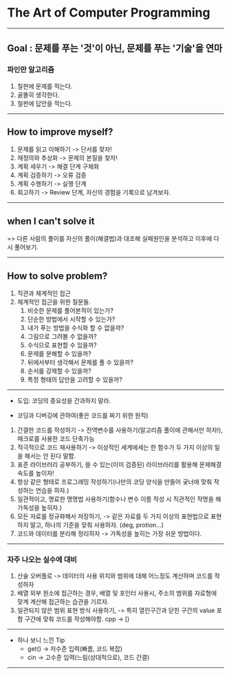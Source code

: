 # The Art of Computer Programming

---

## Goal : 문제를 푸는 '것'이 아닌, 문제를 푸는 '기술'을 연마

### 파인만 알고리즘

1. 칠판에 문제를 적는다.
2. 골똘히 생각한다.
3. 철판에 답안을 적는다.

---

## How to improve myself?

   1. 문제를 읽고 이해하기 -> 단서를 찾자!
   2. 재정의와 추상화 -> 문제의 본질을 찾자!
   3. 계획 세우기 -> 해결 단계 구체화
   4. 계획 검증하기 -> 오류 검증
   5. 계획 수행하기 -> 실행 단계
   6. 회고하기 -> Review 단계, 자신의 경험을 기록으로 남겨보자.

---

## when I can't solve it

=> 다른 사람의 풀이를 자신의 풀이(해결법)과 대조해 실패원인을 분석하고 이후에 다시 풀어보기.

---

## How to solve problem?

1. 직관과 체계적인 접근
2. 체계적인 접근을 위한 질문들.
   1. 비슷한 문제를 풀어본적이 있는가?
   2. 단순한 방법에서 시작할 수 있는가?
   3. 내가 푸는 방법을 수식화 할 수 없을까?
   4. 그림으로 그려볼 수 없을까?
   5. 수식으로 표현할 수 있을까?
   6. 문제를 분해할 수 있을까?
   7. 뒤에서부터 생각해서 문제를 풀 수 있을까?
   8. 순서를 강제할 수 있을까?
   9. 특정 형태의 답만을 고려할 수 있을까?

---

- 도입: 코딩의 중요성을 간과하지 말라.

- 코딩과 디버깅에 관하여(좋은 코드를 짜기 위한 원칙)

1. 간결한 코드를 작성하기 -> 전역변수를 사용하기(알고리즘 풀이에 관해서만 하자!), 매크로를 사용한 코드 단축가능
2. 적극적으로 코드 재사용하기 -> 이상적인 세계에세는 한 함수가 두 가지 이상의 일을 해서는 안 된다 말함.
3. 표준 라이브러리 공부하기, 쓸 수 있는(이미 검증된) 라이브러리를 활용해 문제해결 속도를 높이자!
4. 항상 같은 형태로 프로그래밍 작성하기(나만의 코딩 양식을 만들어 궂너에 맞춰 작성하는 연습을 하자.)
5. 일관적이고, 명료한 명명법 사용하기(함수나 변수 이름 작성 시 직관적인 작명을 해 가독성을 높히자.)
6. 모든 자료를 정규화해서 저장하기, -> 같은 자료를 두 가지 이상의 표현법으로 표현하지 말고, 하나의 기준을 맞춰 사용하자. (deg, protion...)
7. 코드와 데이터를 분리해 정리하자 -> 가독성을 높히는 가장 쉬운 방법이다. 

---
### 자주 나오는 실수에 대비

1. 산술 오버플로 -> 데이터의 사용 위치와 범위에 대해 어느정도 계산하며 코드를 작성하자
2. 배열 외부 원소에 접근하는 경우, 배열 및 포인터 사용시, 주소의 범위를 자료형에 맞계 계산해 접근하는 습관을 기르자. 
3. 일관되지 않은 범위 표현 방식 사용하기, ->  특히 열린구간과 닫힌 구간의 value 포함 구간에 맞춰 코드를 작성해야함. cpp -> [)

---

* 하나 보니 느낀 Tip
  * get()  -> 저수준 입력(빠름, 코드 복잡)
  * cin -> 고수준 입력(느림(상대적으로), 코드 간결)

---